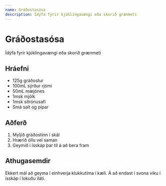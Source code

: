 ```yaml
---
name: Gráðostasósa
description: Ídýfa fyrir kjúklingavængi eða skorið grænmeti
---
```


# Gráðostasósa

Ídýfa fyrir kjúklingavængi eða skorið grænmeti

## Hráefni

- 125g gráðostur
- 100mL sýrður rjómi
- 50mL mæjónes
- 1msk mjólk
- 1msk sítrónusafi
- Smá salt og pipar

## Aðferð

1. Myljið gráðostinn í skál
2. Hrærið öllu vel saman
3. Geymið í ísskáp þar til á að bera fram

## Athugasemdir

Ekkert mál að geyma í einhverja klukkutíma í kæli. Á að endast í svona viku í ísskáp í lokuðu íláti.
